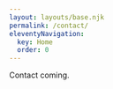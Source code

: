 ```yaml
---
layout: layouts/base.njk
permalink: /contact/
eleventyNavigation:
  key: Home
  order: 0
---
```


Contact coming.
